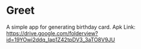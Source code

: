 # Greet
A simple app for generating birthday card.
Apk Link: https://drive.google.com/folderview?id=19YOwi2ddq_Iap1Z42tpDV3_3aTO8V9JU
